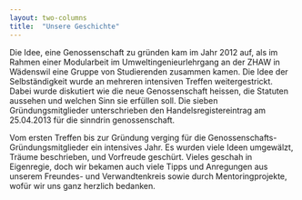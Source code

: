 ```yaml
---
layout: two-columns
title:  "Unsere Geschichte"
---
```

Die Idee, eine Genossenschaft zu gründen kam im Jahr 2012 auf, als im Rahmen einer Modularbeit im Umweltingenieurlehrgang an der ZHAW in Wädenswil eine Gruppe von Studierenden zusammen kamen. Die Idee der Selbständigkeit wurde an mehreren intensiven Treffen weitergestrickt. Dabei wurde diskutiert wie die neue Genossenschaft heissen, die Statuten aussehen und welchen Sinn sie erfüllen soll. Die sieben Gründungsmitglieder unterschrieben den Handelsregistereintrag am 25.04.2013 für die sinndrin genossenschaft.

Vom ersten Treffen bis zur Gründung verging für die Genossenschafts-Gründungsmitglieder ein intensives Jahr. Es wurden viele Ideen umgewälzt, Träume beschrieben, und Vorfreude geschürt. Vieles geschah in Eigenregie, doch wir bekamen auch viele Tipps und Anregungen aus unserem Freundes- und Verwandtenkreis sowie durch Mentoringprojekte, wofür wir uns ganz herzlich bedanken.